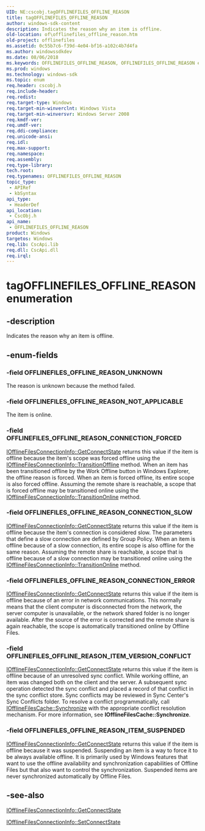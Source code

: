```yaml
---
UID: NE:cscobj.tagOFFLINEFILES_OFFLINE_REASON
title: tagOFFLINEFILES_OFFLINE_REASON
author: windows-sdk-content
description: Indicates the reason why an item is offline.
old-location: of\offlinefiles_offline_reason.htm
old-project: offlinefiles
ms.assetid: 0c55b7c6-f39d-4e04-bf16-a102c4b7d4fa
ms.author: windowssdkdev
ms.date: 08/06/2018
ms.keywords: OFFLINEFILES_OFFLINE_REASON, OFFLINEFILES_OFFLINE_REASON enumeration [Offline Files], OFFLINEFILES_OFFLINE_REASON_CONNECTION_ERROR, OFFLINEFILES_OFFLINE_REASON_CONNECTION_FORCED, OFFLINEFILES_OFFLINE_REASON_CONNECTION_SLOW, OFFLINEFILES_OFFLINE_REASON_ITEM_SUSPENDED, OFFLINEFILES_OFFLINE_REASON_ITEM_VERSION_CONFLICT, OFFLINEFILES_OFFLINE_REASON_NOT_APPLICABLE, OFFLINEFILES_OFFLINE_REASON_UNKNOWN, cscobj/OFFLINEFILES_OFFLINE_REASON, cscobj/OFFLINEFILES_OFFLINE_REASON_CONNECTION_ERROR, cscobj/OFFLINEFILES_OFFLINE_REASON_CONNECTION_FORCED, cscobj/OFFLINEFILES_OFFLINE_REASON_CONNECTION_SLOW, cscobj/OFFLINEFILES_OFFLINE_REASON_ITEM_SUSPENDED, cscobj/OFFLINEFILES_OFFLINE_REASON_ITEM_VERSION_CONFLICT, cscobj/OFFLINEFILES_OFFLINE_REASON_NOT_APPLICABLE, cscobj/OFFLINEFILES_OFFLINE_REASON_UNKNOWN, of.offlinefiles_offline_reason, tagOFFLINEFILES_OFFLINE_REASON
ms.prod: windows
ms.technology: windows-sdk
ms.topic: enum
req.header: cscobj.h
req.include-header: 
req.redist: 
req.target-type: Windows
req.target-min-winverclnt: Windows Vista
req.target-min-winversvr: Windows Server 2008
req.kmdf-ver: 
req.umdf-ver: 
req.ddi-compliance: 
req.unicode-ansi: 
req.idl: 
req.max-support: 
req.namespace: 
req.assembly: 
req.type-library: 
tech.root: 
req.typenames: OFFLINEFILES_OFFLINE_REASON
topic_type:
 - APIRef
 - kbSyntax
api_type:
 - HeaderDef
api_location:
 - CscObj.h
api_name:
 - OFFLINEFILES_OFFLINE_REASON
product: Windows
targetos: Windows
req.lib: CscApi.lib
req.dll: CscApi.dll
req.irql: 
---
```


# tagOFFLINEFILES_OFFLINE_REASON enumeration


## -description


Indicates the reason why an item is offline.


## -enum-fields




### -field OFFLINEFILES_OFFLINE_REASON_UNKNOWN

The reason is unknown because the method failed.


### -field OFFLINEFILES_OFFLINE_REASON_NOT_APPLICABLE

The item is online.


### -field OFFLINEFILES_OFFLINE_REASON_CONNECTION_FORCED


<a href="https://msdn.microsoft.com/83b082b4-5845-44b7-9456-f00b357e345a">IOfflineFilesConnectionInfo::GetConnectState</a> returns this value if the item is offline because the item's scope was forced offline using the <a href="https://msdn.microsoft.com/cb32238d-c8f2-4228-8472-4a699b24c621">IOfflineFilesConnectionInfo::TransitionOffline</a> method.  When an item has been transitioned offline by the Work Offline button in Windows Explorer, the offline reason is forced.  When an item is forced offline, its entire scope is also forced offline.  Assuming the remote share is reachable, a scope that is forced offline may be transitioned online using the <a href="https://msdn.microsoft.com/b8cac664-598d-43fd-a77e-e8406c197afc">IOfflineFilesConnectionInfo::TransitionOnline</a> method.


### -field OFFLINEFILES_OFFLINE_REASON_CONNECTION_SLOW


<a href="https://msdn.microsoft.com/83b082b4-5845-44b7-9456-f00b357e345a">IOfflineFilesConnectionInfo::GetConnectState</a> returns this value if the item is offline because the item's connection is considered slow.  The parameters that define a slow connection are defined by Group Policy.  When an item is offline because of a slow connection, its entire scope is also offline for the same reason.  Assuming the remote share is reachable, a scope that is offline because of a slow connection may be transitioned online using the <a href="https://msdn.microsoft.com/b8cac664-598d-43fd-a77e-e8406c197afc">IOfflineFilesConnectionInfo::TransitionOnline</a> method.


### -field OFFLINEFILES_OFFLINE_REASON_CONNECTION_ERROR


<a href="https://msdn.microsoft.com/83b082b4-5845-44b7-9456-f00b357e345a">IOfflineFilesConnectionInfo::GetConnectState</a> returns this value if the item is offline because of an error in network communications.  This normally means that the client computer is disconnected from the network, the server computer is unavailable, or the network shared folder is no longer available.  After the source of the error is corrected and the remote share is again reachable, the scope is automatically transitioned online by Offline Files.


### -field OFFLINEFILES_OFFLINE_REASON_ITEM_VERSION_CONFLICT


<a href="https://msdn.microsoft.com/83b082b4-5845-44b7-9456-f00b357e345a">IOfflineFilesConnectionInfo::GetConnectState</a> returns this value if the item is offline because of an unresolved sync conflict.  While working offline, an item was changed both on the client and the server.  A subsequent sync operation detected the sync conflict and placed a record of that conflict in the sync conflict store.  Sync conflicts may be reviewed in Sync Center's Sync Conflicts folder.  To resolve a conflict programmatically, call <a href="https://msdn.microsoft.com/4a9dd105-ea68-40ce-b1cb-6126ca932095">IOfflineFilesCache::Synchronize</a> with the appropriate conflict resolution mechanism.  For more information, see <b>IOfflineFilesCache::Synchronize</b>.


### -field OFFLINEFILES_OFFLINE_REASON_ITEM_SUSPENDED


<a href="https://msdn.microsoft.com/83b082b4-5845-44b7-9456-f00b357e345a">IOfflineFilesConnectionInfo::GetConnectState</a> returns this value if the item is offline because it was suspended.  Suspending an item is a way to force it to be always available offline.  It is primarily used by Windows features that want to use the offline availability and synchronization capabilities of Offline Files but that also want to control the synchronization.  Suspended items are never synchronized automatically by Offline Files.


## -see-also




<a href="https://msdn.microsoft.com/83b082b4-5845-44b7-9456-f00b357e345a">IOfflineFilesConnectionInfo::GetConnectState</a>



<a href="https://msdn.microsoft.com/42412f42-7a70-4110-88ec-a38b3df7d2da">IOfflineFilesConnectionInfo::SetConnectState</a>
 

 

